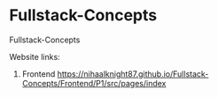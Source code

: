 # Fullstack-Concepts
Fullstack-Concepts

Website links:

1) Frontend
https://nihaalknight87.github.io/Fullstack-Concepts/Frontend/P1/src/pages/index
